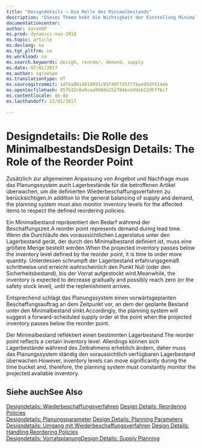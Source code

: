 ```yaml
---
title: "Designdetails – Die Rolle des Minimalbestands"
description: "Dieses Thema hebt die Wichtigkeit der Einstellung Minimalbed hervor, damit Sie wissen, wann Sie den Bestand erneuern müssen."
documentationcenter: 
author: SorenGP
ms.prod: dynamics-nav-2018
ms.topic: article
ms.devlang: na
ms.tgt_pltfrm: na
ms.workload: na
ms.search.keywords: desigh, reorder, demand, supply
ms.date: 07/01/2017
ms.author: sgroespe
ms.translationtype: HT
ms.sourcegitcommit: 1dfba8b14019991c95f40ffd5f7fbaed5df414eb
ms.openlocfilehash: 857b32c6e0cea968de252784be3ddab22d5f76c7
ms.contentlocale: de-de
ms.lasthandoff: 12/01/2017

---
```

# <a name="design-details-the-role-of-the-reorder-point"></a><span data-ttu-id="d478c-103">Designdetails: Die Rolle des Minimalbestands</span><span class="sxs-lookup"><span data-stu-id="d478c-103">Design Details: The Role of the Reorder Point</span></span>
<span data-ttu-id="d478c-104">Zusätzlich zur allgemeinen Anpassung von Angebot und Nachfrage muss das Planungssystem auch Lagerbestände für die betroffenen Artikel überwachen, um die definierten Wiederbeschaffungsverfahren zu berücksichtigen.</span><span class="sxs-lookup"><span data-stu-id="d478c-104">In addition to the general balancing of supply and demand, the planning system must also monitor inventory levels for the affected items to respect the defined reordering policies.</span></span>  
  
<span data-ttu-id="d478c-105">Ein Minimalbestand repräsentiert den Bedarf während der Beschaffungszeit.</span><span class="sxs-lookup"><span data-stu-id="d478c-105">A reorder point represents demand during lead time.</span></span> <span data-ttu-id="d478c-106">Wenn die Durchläufe des voraussichtlichen Lagerstatus unter den Lagerbestand gerät, der durch den Minimalbestand definiert ist, muss eine größere Menge bestellt werden.</span><span class="sxs-lookup"><span data-stu-id="d478c-106">When the projected inventory passes below the inventory level defined by the reorder point, it is time to order more quantity.</span></span> <span data-ttu-id="d478c-107">Unterdessen schrumpft der Lagerbestand erfahrungsgemäß schrittweise und erreicht wahrscheinlich den Punkt Null (oder den Sicherheitsbestand), bis der Vorrat aufgestockt wird.</span><span class="sxs-lookup"><span data-stu-id="d478c-107">Meanwhile, the inventory is expected to decrease gradually and possibly reach zero (or the safety stock level), until the replenishment arrives.</span></span>  
  
<span data-ttu-id="d478c-108">Entsprechend schlägt das Planungssystem einen vorwärtsgeplanten Beschaffungsauftrag an dem Zeitpunkt vor, an dem der geplante Bestand unter den Minimalbestand sinkt.</span><span class="sxs-lookup"><span data-stu-id="d478c-108">Accordingly, the planning system will suggest a forward-scheduled supply order at the point when the projected inventory passes below the reorder point.</span></span>  
  
<span data-ttu-id="d478c-109">Der Minimalbestand reflektiert einen bestimmten Lagerbestand.</span><span class="sxs-lookup"><span data-stu-id="d478c-109">The reorder point reflects a certain inventory level.</span></span> <span data-ttu-id="d478c-110">Allerdings können sich Lagerbestände während des Zeitrahmens erheblich ändern, daher muss das Planungssystem ständig den voraussichtlich verfügbaren Lagerbestand überwachen.</span><span class="sxs-lookup"><span data-stu-id="d478c-110">However, inventory levels can move significantly during the time bucket and, therefore, the planning system must constantly monitor the projected available inventory.</span></span>  
  
## <a name="see-also"></a><span data-ttu-id="d478c-111">Siehe auch</span><span class="sxs-lookup"><span data-stu-id="d478c-111">See Also</span></span>  
<span data-ttu-id="d478c-112">[Designdetails: Wiederbeschaffungsverfahren](design-details-reordering-policies.md) </span><span class="sxs-lookup"><span data-stu-id="d478c-112">[Design Details: Reordering Policies](design-details-reordering-policies.md) </span></span>  
<span data-ttu-id="d478c-113">[Designdetails: Planungsparameter](design-details-planning-parameters.md) </span><span class="sxs-lookup"><span data-stu-id="d478c-113">[Design Details: Planning Parameters](design-details-planning-parameters.md) </span></span>  
<span data-ttu-id="d478c-114">[Designdetails: Umgang mit Wiederbeschaffungsverfahren](design-details-handling-reordering-policies.md) </span><span class="sxs-lookup"><span data-stu-id="d478c-114">[Design Details: Handling Reordering Policies](design-details-handling-reordering-policies.md) </span></span>  
[<span data-ttu-id="d478c-115">Designdetails: Vorratsplanung</span><span class="sxs-lookup"><span data-stu-id="d478c-115">Design Details: Supply Planning</span></span>](design-details-supply-planning.md)

